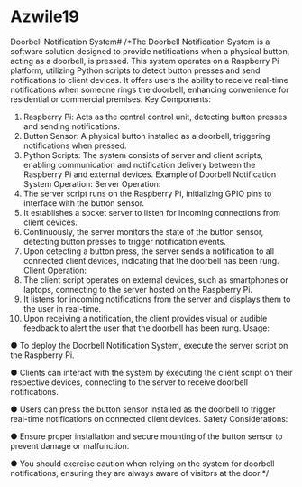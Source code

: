 # Azwile19
Doorbell Notification System#
/*The Doorbell Notification System is a software solution designed to provide notifications
when a physical button, acting as a doorbell, is pressed. This system operates on a
Raspberry Pi platform, utilizing Python scripts to detect button presses and send
notifications to client devices. It offers users the ability to receive real-time notifications
when someone rings the doorbell, enhancing convenience for residential or commercial
premises.
Key Components:
1. Raspberry Pi: Acts as the central control unit, detecting button presses and
sending notifications.
2. Button Sensor: A physical button installed as a doorbell, triggering notifications
when pressed.
3. Python Scripts: The system consists of server and client scripts, enabling
communication and notification delivery between the Raspberry Pi and external
devices.
Example of Doorbell Notification System Operation:
Server Operation:
1. The server script runs on the Raspberry Pi, initializing GPIO pins to interface with
the button sensor.
2. It establishes a socket server to listen for incoming connections from client
devices.
3. Continuously, the server monitors the state of the button sensor, detecting button
presses to trigger notification events.
4. Upon detecting a button press, the server sends a notification to all connected
client devices, indicating that the doorbell has been rung.
Client Operation:
1. The client script operates on external devices, such as smartphones or laptops,
connecting to the server hosted on the Raspberry Pi.
2. It listens for incoming notifications from the server and displays them to the user
in real-time.
3. Upon receiving a notification, the client provides visual or audible feedback to
alert the user that the doorbell has been rung.
Usage:

● To deploy the Doorbell Notification System, execute the server script on the
Raspberry Pi.

● Clients can interact with the system by executing the client script on their
respective devices, connecting to the server to receive doorbell notifications.

● Users can press the button sensor installed as the doorbell to trigger real-time
notifications on connected client devices.
Safety Considerations:

● Ensure proper installation and secure mounting of the button sensor to prevent
damage or malfunction.

● You should exercise caution when relying on the system for doorbell notifications,
ensuring they are always aware of visitors at the door.*/
